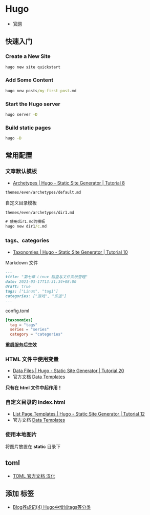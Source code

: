 # Hugo

- [官网](https://gohugo.io/)

## 快速入门

### Create a New Site

```cmd
hugo new site quickstart
```

### Add Some Content

```cmd
hugo new posts/my-first-post.md
```

### Start the Hugo server

```cmd
hugo server -D
```

### Build static pages

```cmd
hugo -D
```

## 常用配置

### 文章默认模板

- [Archetypes | Hugo - Static Site Generator | Tutorial 8](https://www.youtube.com/watch?v=bcme8AzVh6o&list=PLLAZ4kZ9dFpOnyRlyS-liKL5ReHDcj4G3&index=8)

```cmd
themes/even/archetypes/default.md
```

自定义目录模板

```cmd
themes/even/archetypes/dir1.md

# 使用dir1.md的模板
hugo new dir1/c.md
```

### tags、categories

- [Taxonomies | Hugo - Static Site Generator | Tutorial 10](https://www.youtube.com/watch?v=pCPCQgqC8RA&list=PLLAZ4kZ9dFpOnyRlyS-liKL5ReHDcj4G3&index=10)

Markdown 文件

```md
---
title: "第七章 Linux 磁盘与文件系统管理"
date: 2021-03-17T13:31:34+08:00
draft: true
tags: ["Linux", "tag1"]
categories: ["游戏", "乐途"]
---
```

config.toml

```toml
[taxonomies]
  tag = "tags"
  series = "series"
  category = "categories"
```

**重启服务后生效**

### HTML 文件中使用变量

- [Data Files | Hugo - Static Site Generator | Tutorial 20](https://www.youtube.com/watch?v=FyPgSuwIMWQ&list=PLLAZ4kZ9dFpOnyRlyS-liKL5ReHDcj4G3&index=20)
- 官方文档 [Data Templates](https://gohugo.io/templates/data-templates/)

**只有在 html 文件中起作用！**

### 自定义目录的 index.html

- [List Page Templates | Hugo - Static Site Generator | Tutorial 12](https://www.youtube.com/watch?v=8b2YTSMdMps&list=PLLAZ4kZ9dFpOnyRlyS-liKL5ReHDcj4G3&index=12)
- 官方文档 [Data Templates](https://gohugo.io/templates/data-templates/)

### 使用本地图片

将图片放置在 **static** 目录下

## toml

- [TOML 官方文档 汉化](https://github.com/LongTengDao/TOML/blob/%E9%BE%99%E8%85%BE%E9%81%93-%E8%AF%91/toml-v1.0.0.md)

## 添加 标签

- [Blog养成记(4) Hugo中增加tags等分类](https://orianna-zzo.github.io/sci-tech/2018-01/blog%E5%85%BB%E6%88%90%E8%AE%B04-hugo%E4%B8%AD%E5%A2%9E%E5%8A%A0tags%E7%AD%89%E5%88%86%E7%B1%BB/)